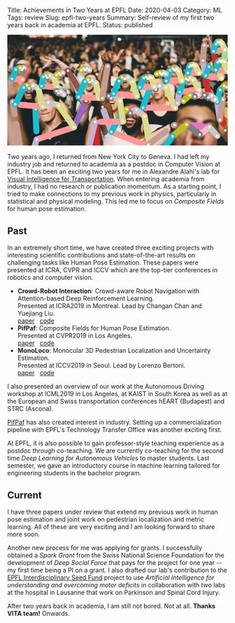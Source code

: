 Title: Achievements in Two Years at EPFL
Date: 2020-04-03
Category: ML
Tags: review
Slug: epfl-two-years
Summary: Self-review of my first two years back in academia at EPFL.
Status: published


<img class="image-process-crisp" src="/images/twoyearsepfl_crowd_pifpaf.png" alt="PifPaf crowd"></img>

Two years ago, I returned from New York City to Geneva. I had left my
industry job and returned to academia as a postdoc in Computer Vision at
EPFL. It has been an exciting two years for me in Alexandre Alahi's lab
for [Visual Intelligence for Transportation](https://www.epfl.ch/labs/vita/).
When entering academia from industry, I had no research
or publication momentum. As a starting point,
I tried to make connections to my previous work in physics,
particularly in statistical and physical modeling.
This led me to focus on _Composite Fields_ for human pose estimation.


## Past

In an extremely short time, we have created three
exciting projects with interesting scientific contributions and state-of-the-art
results on challenging tasks like Human Pose Estimation. These papers were
presented at ICRA, CVPR and ICCV which are the top-tier conferences
in robotics and computer vision.

* __Crowd-Robot Interaction__: Crowd-aware Robot Navigation with Attention-based Deep Reinforcement Learning.<br />
  Presented at ICRA2019 in Montreal. Lead by Changan Chan and Yuejiang Liu.<br />
  <span style="white-space: nowrap">[<i class="fa fa-file"></i> paper](https://doi.org/10.1109/ICRA.2019.8794134)</span>&nbsp;&nbsp;
  <span style="white-space: nowrap">[<i class="fa fa-github"></i> code](https://github.com/vita-epfl/crowdnav)</span>
* __PifPaf__: Composite Fields for Human Pose Estimation.<br />
  Presented at CVPR2019 in Los Angeles.<br />
  <span style="white-space: nowrap">[<i class="fa fa-file"></i> paper](http://openaccess.thecvf.com/content_CVPR_2019/html/Kreiss_PifPaf_Composite_Fields_for_Human_Pose_Estimation_CVPR_2019_paper.html)</span>&nbsp;&nbsp;
  <span style="white-space: nowrap">[<i class="fa fa-github"></i> code](https://github.com/vita-epfl/openpifpaf)</span>
* __MonoLoco__: Monocular 3D Pedestrian Localization and Uncertainty Estimation.<br />
  Presented at ICCV2019 in Seoul. Lead by Lorenzo Bertoni.<br />
  <span style="white-space: nowrap">[<i class="fa fa-file"></i> paper](http://openaccess.thecvf.com/content_ICCV_2019/html/Bertoni_MonoLoco_Monocular_3D_Pedestrian_Localization_and_Uncertainty_Estimation_ICCV_2019_paper.html)</span>&nbsp;&nbsp;
  <span style="white-space: nowrap">[<i class="fa fa-github"></i> code](https://github.com/vita-epfl/monoloco)</span>

I also presented an overview of our
work at the Autonomous Driving workshop at ICML2019 in Los Angeles, at KAIST
in South Korea as well as at the European and Swiss transportation
conferences hEART (Budapest) and STRC (Ascona).

[PifPaf](https://github.com/vita-epfl/openpifpaf) has also created interest in
industry. Setting up a commercialization
pipeline with EPFL's Technology Transfer Office was another exciting first.

At EPFL, it is also possible to gain professor-style teaching experience
as a postdoc through co-teaching. We are currently co-teaching for the second time
_Deep Learning for Autonomous Vehicles_ to master students. Last semester, we
gave an introductory course in machine learning tailored for engineering students
in the bachelor program.


## Current

I have three papers under review that extend my
previous work in human pose estimation and joint work on pedestrian localization and metric learning. All of these are very exciting and I am looking forward to share more soon.

Another new process for me was applying for grants. I successfully obtained
a _Spark Grant_ from the Swiss National Science Foundation for the
development of _Deep Social Force_ that pays for the project for one year -- my
first time being a PI on a grant.
I also drafted our lab's contribution to the
[EPFL Interdisciplinary Seed Fund](https://www.epfl.ch/research/services/fund-research/funding-opportunities/research-funding/interdisciplinary-seed-fund/isf-granted-projects/)
project to use
_Artificial Intelligence for understanding and overcoming motor deficits_
in collaboration with two labs at the hospital in Lausanne
that work on Parkinson and Spinal Cord Injury.

After two years back in academia, I am still not bored. Not at all.
__Thanks VITA team!__ Onwards.
